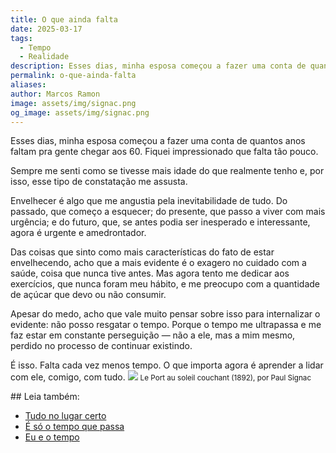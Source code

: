 ```yaml
---
title: O que ainda falta
date: 2025-03-17
tags:
  - Tempo
  - Realidade
description: Esses dias, minha esposa começou a fazer uma conta de quantos anos faltam pra gente chegar aos 60. Fiquei impressionado que falta tão pouco.
permalink: o-que-ainda-falta
aliases: 
author: Marcos Ramon
image: assets/img/signac.png
og_image: assets/img/signac.png
---
```

Esses dias, minha esposa começou a fazer uma conta de quantos anos faltam pra gente chegar aos 60. Fiquei impressionado que falta tão pouco.

Sempre me senti como se tivesse mais idade do que realmente tenho e, por isso, esse tipo de constatação me assusta.

Envelhecer é algo que me angustia pela inevitabilidade de tudo. Do passado, que começo a esquecer; do presente, que passo a viver com mais urgência; e do futuro, que, se antes podia ser inesperado e interessante, agora é urgente e amedrontador.

Das coisas que sinto como mais características do fato de estar envelhecendo, acho que a mais evidente é o exagero no cuidado com a saúde, coisa que nunca tive antes. Mas agora tento me dedicar aos exercícios, que nunca foram meu hábito, e me preocupo com a quantidade de açúcar que devo ou não consumir.

Apesar do medo, acho que vale muito pensar sobre isso para internalizar o evidente: não posso resgatar o tempo. Porque o tempo me ultrapassa e me faz estar em constante perseguição — não a ele, mas a mim mesmo, perdido no processo de continuar existindo.

É isso. Falta cada vez menos tempo. O que importa agora é aprender a lidar com ele, comigo, com tudo.
<img src="/assets/img/signac.png">
<small>Le Port au soleil couchant (1892), por Paul Signac</small>

<div class="leia-tambem" markdown="1">
## Leia também:

- <a href="/tudo-no-lugar-certo">Tudo no lugar certo</a>
- <a href="/e-so-o-tempo-que-passa">É só o tempo que passa</a>
- <a href="/eu-e-o-tempo">Eu e o tempo</a>
</div>